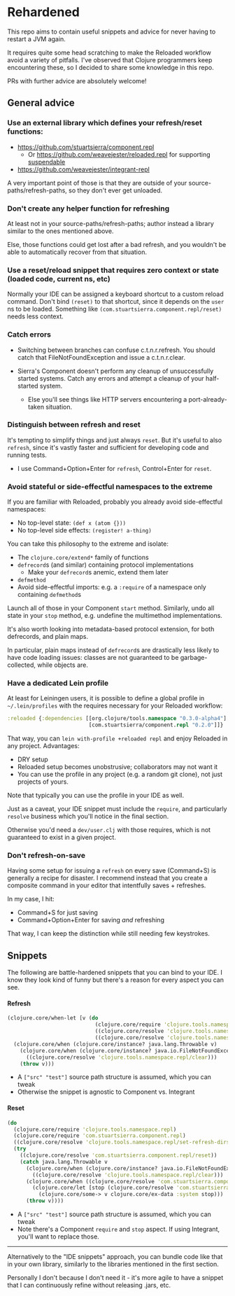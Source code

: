 # Rehardened

This repo aims to contain useful snippets and advice for never having to restart a JVM again.

It requires quite some head scratching to make the Reloaded workflow avoid a variety of pitfalls.
I've observed that Clojure programmers keep encountering these, so I decided to share some knowledge in this repo.

PRs with further advice are absolutely welcome!

## General advice

### Use an external library which defines your refresh/reset functions:

* https://github.com/stuartsierra/component.repl
  * Or https://github.com/weavejester/reloaded.repl for supporting [suspendable](https://github.com/weavejester/suspendable)
* https://github.com/weavejester/integrant-repl

A very important point of those is that they are outside of your source-paths/refresh-paths, so they don't ever get unloaded.

### Don't create any helper function for refreshing

At least not in your source-paths/refresh-paths; author instead a library similar to the ones mentioned above.

Else, those functions could get lost after a bad refresh, and you wouldn't be able to automatically recover from that situation.

### Use a reset/reload snippet that requires zero context or state (loaded code, current ns, etc)

Normally your IDE can be assigned a keyboard shortcut to a custom reload command.
Don't bind `(reset)` to that shortcut, since it depends on the `user` ns to be loaded.
Something like `(com.stuartsierra.component.repl/reset)` needs less context. 

### Catch errors

* Switching between branches can confuse c.t.n.r.refresh. You should catch that FileNotFoundException and issue a c.t.n.r.clear.

* Sierra's Component doesn't perform any cleanup of unsuccessfully started systems. Catch any errors and attempt a cleanup of your half-started system.
  * Else you'll see things like HTTP servers encountering a port-already-taken situation.

### Distinguish between refresh and reset

It's tempting to simplify things and just always `reset`. But it's useful to also `refresh`,
since it's vastly faster and sufficient for developing code and running tests.
  * I use Command+Option+Enter for `refresh`, Control+Enter for `reset`.

### Avoid stateful or side-effectful namespaces to the extreme

If you are familiar with Reloaded, probably you already avoid side-effectful namespaces:

* No top-level state: `(def x (atom {}))`
* No top-level side effects: `(register! a-thing)` 

You can take this philosophy to the extreme and isolate:

* The `clojure.core/extend*` family of functions
* `defrecord`s (and similar) containing protocol implementations
  * Make your `defrecord`s anemic, extend them later
* `defmethod`
* Avoid side-effectful imports: e.g. a `:require` of a namespace only containing `defmethod`s

Launch all of those in your Component `start` method. Similarly, undo all state in your `stop` method, e.g. undefine the multimethod implementations.

It's also worth looking into metadata-based protocol extension, for both defrecords, and plain maps.

In particular, plain maps instead of `defrecord`s are drastically less likely to have code loading issues:
classes are not guaranteed to be garbage-collected, while objects are.

### Have a dedicated Lein profile

At least for Leiningen users, it is possible to define a global profile in `~/.lein/profiles` with the requires necessary for your Reloaded workflow:

```clojure
:reloaded {:dependencies [[org.clojure/tools.namespace "0.3.0-alpha4"]
                          [com.stuartsierra/component.repl "0.2.0"]]}
```

That way, you can `lein with-profile +reloaded repl` and enjoy Reloaded in any project. Advantages:

* DRY setup
* Reloaded setup becomes unobstrusive; collaborators may not want it
* You can use the profile in any project (e.g. a random git clone), not just projects of yours.

Note that typically you can use the profile in your IDE as well.

Just as a caveat, your IDE snippet must include the `require`, and particularly `resolve` business which you'll notice in the final section.

Otherwise you'd need a `dev/user.clj` with those requires, which is not guaranteed to exist in a given project. 

### Don't refresh-on-save

Having some setup for issuing a `refresh` on every save (Command+S) is generally a recipe for disaster.
I recommend instead that you create a composite command in your editor that intentfully saves + refreshes.

In my case, I hit:

* Command+S for just saving
* Command+Option+Enter for saving _and_ refreshing

That way, I can keep the distinction while still needing few keystrokes.

## Snippets

The following are battle-hardened snippets that you can bind to your IDE.
I know they look kind of funny but there's a reason for every aspect you can see.

#### Refresh

```clojure
(clojure.core/when-let [v (do
                            (clojure.core/require 'clojure.tools.namespace.repl)
                            ((clojure.core/resolve 'clojure.tools.namespace.repl/set-refresh-dirs) "src" "test")
                            ((clojure.core/resolve 'clojure.tools.namespace.repl/refresh)))]
  (clojure.core/when (clojure.core/instance? java.lang.Throwable v)
    (clojure.core/when (clojure.core/instance? java.io.FileNotFoundException v)
      ((clojure.core/resolve 'clojure.tools.namespace.repl/clear)))
    (throw v)))
```

* A `["src" "test"]` source path structure is assumed, which you can tweak
* Otherwise the snippet is agnostic to Component vs. Integrant

#### Reset

```clojure
(do
  (clojure.core/require 'clojure.tools.namespace.repl)
  (clojure.core/require 'com.stuartsierra.component.repl)
  ((clojure.core/resolve 'clojure.tools.namespace.repl/set-refresh-dirs) "src" "test")
  (try
    ((clojure.core/resolve 'com.stuartsierra.component.repl/reset))
    (catch java.lang.Throwable v
      (clojure.core/when (clojure.core/instance? java.io.FileNotFoundException v)
        ((clojure.core/resolve 'clojure.tools.namespace.repl/clear)))
      (clojure.core/when ((clojure.core/resolve 'com.stuartsierra.component/ex-component?) v)
        (clojure.core/let [stop (clojure.core/resolve 'com.stuartsierra.component/stop)]
          (clojure.core/some-> v clojure.core/ex-data :system stop)))
      (throw v))))
```

* A `["src" "test"]` source path structure is assumed, which you can tweak
* Note there's a Component `require` and `stop` aspect. If using Integrant, you'll want to replace those.

---

Alternatively to the "IDE snippets" approach, you can bundle code like that in your own library,
similarly to the libraries mentioned in the first section.

Personally I don't because I don't need it -
it's more agile to have a snippet that I can continuously refine without releasing .jars, etc.
